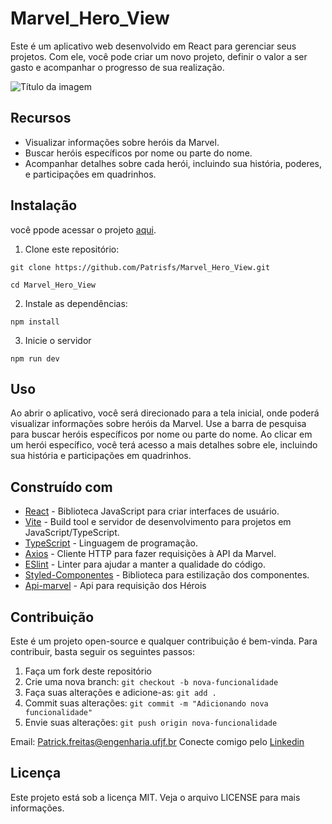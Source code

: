 # Marvel_Hero_View

Este é um aplicativo web desenvolvido em React para gerenciar seus projetos. Com ele, você pode criar um novo projeto, definir o valor a ser gasto e acompanhar o progresso de sua realização.

![Título da imagem]()

## Recursos

- Visualizar informações sobre heróis da Marvel.
- Buscar heróis específicos por nome ou parte do nome.
- Acompanhar detalhes sobre cada herói, incluindo sua história, poderes, e participações em quadrinhos.

## Instalação

você ppode acessar o projeto [aqui](https://github.com/Patrisfs/Marvel_Hero_View).


1. Clone este repositório:
```
git clone https://github.com/Patrisfs/Marvel_Hero_View.git

cd Marvel_Hero_View
```
2. Instale as dependências: 

```
npm install
```

3. Inicie o servidor
```
npm run dev
```

## Uso

Ao abrir o aplicativo, você será direcionado para a tela inicial, onde poderá visualizar informações sobre heróis da Marvel. Use a barra de pesquisa para buscar heróis específicos por nome ou parte do nome. Ao clicar em um herói específico, você terá acesso a mais detalhes sobre ele, incluindo sua história e participações em quadrinhos.

## Construído com

- [React](https://reactjs.org/) - Biblioteca JavaScript para criar interfaces de usuário.
- [Vite](https://vitejs.dev/) - Build tool e servidor de desenvolvimento para projetos em JavaScript/TypeScript.
- [TypeScript](https://www.typescriptlang.org/) - Linguagem de programação.
- [Axios](https://axios-http.com/) - Cliente HTTP para fazer requisições à API da Marvel.
- [ESlint](https://eslint.org/) - Linter para ajudar a manter a qualidade do código.
- [Styled-Componentes](https://styled-components.com/) - Biblioteca para estilização dos componentes.
- [Api-marvel](https://developer.marvel.com/documentation/getting_started) - Api para requisição dos Hérois


## Contribuição

Este é um projeto open-source e qualquer contribuição é bem-vinda. Para contribuir, basta seguir os seguintes passos:

1. Faça um fork deste repositório
2. Crie uma nova branch: `git checkout -b nova-funcionalidade`
3. Faça suas alterações e adicione-as: `git add .`
4. Commit suas alterações: `git commit -m "Adicionando nova funcionalidade"`
5. Envie suas alterações: `git push origin nova-funcionalidade`

Email: Patrick.freitas@engenharia.ufjf.br
Conecte comigo pelo [Linkedin](https://www.linkedin.com/in/patrick-freitas-5bb062194/)
## Licença

Este projeto está sob a licença MIT. Veja o arquivo LICENSE para mais informações.
